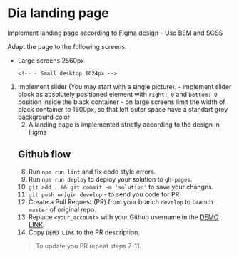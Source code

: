 # Dia landing page

Implement landing page according to [Figma design](<https://www.figma.com/file/7qwsWggv9BAxMi2VPhBuPr/Air-(formerly-Dia)?node-id=9138%3A35>) - Use BEM and SCSS

Adapt the page to the following screens:

- Large screens 2560px
  <!-- - The design 1600px -->
    <!-- - Desktop 1280px -->
      <!-- - Small desktop 1024px -->
    <!-- - Tablet 640px -->
    <!-- - Mobile (> 320px) -->

<!-- 1. Implement the header with `nav`. -->
<!-- 1. Implement `Strategic agency` block. -->

1. Implement slider (You may start with a single picture). - implement slider block as absolutely positioned element with `right: 0` and `bottom: 0` position inside the black container - on large screens limit the width of black container to 1600px, so that left outer space have a standart grey background color
   <!-- 3. Implement `Who we are` block. -->
   <!-- 4. Implement `Our expertise` block with the card reused 3 times. -->
      <!-- 2. Implement `Process` block with 4 process cards.
         - use `trasnlateY(-50%)` to move cards up -->
   <!-- 2. Implement `Testimonials` block. -->
      <!-- - each card should have a fixed width and on the small screens the whole block should switch to column layout -->
      <!-- 3. Implement `Vision, Passion, Results` block.
      - use https://github.com/mate-academy/layout_dia/blob/master/src/images/Shapes.png as background picture -->
      <!--   5. Implement `Send us  a message` block.
2. Implement `Contact us` block.
3. Implement the footer. -->

## Checklist for preparing a portfolio project for HR review

<!-- 1. Don’t forget to add the title “Air” for the whole web page -->

2.  A landing page is implemented strictly according to the design in Figma
    <!-- 3. Links in the header and footer menus should lead to the corresponding blocks of the landing page -->
    <!-- 3. The speed of animations is the same throughout the landing page (for example, increasing when hovering or moving blocks when scrolling) -->
    <!-- 4. Placeholders in the forms suggest what to enter, and if there is a validation of the form, then it is clear in what format to enter the phone number -->
    <!-- 5. Make sure everything looks neat on mobile and without horizontal scrolling -->
    <!-- 6. Add favicon -->
    <!-- 5. Add a smooth scroll for the whole page -->
    <!-- 5. When you try to send the form there is no 405 error and the form is automatically cleared after submit and is scrolled to the top of the page or the page is reloaded
                 6. The form shouldn’t submit empty
                 6. The "Learn more" button should lead to the closest block (Our expertise)
              6. The "Hire Us" button in the header menu should lead to the contact form -->
    <!-- 3.  In the PROCESS section add a hover effect to cards (for example, let them increase in size a little) -->

<!-- 4.  Inside the cards in PROCESS sections, make a link out of the "Learn More" text, so that it hovers simultaneously with the arrow button on the left -->

 <!-- 8. In the Vision, Passion, Results section, the “Apply” button also should lead to the contact form -->

<!-- 5.  In the Testimonials and Our expertise section add hover effects for each review
6.  After clicking the menu buttons, the landing page will scroll exactly to the beginning of the desired block (exactly where its section begins)
7.  The arrows at the bottom of the first block should not respond slowly to pressing (this is possible if the pictures are too large)
 9. When a user clicks on Address Google Maps is opened in a new tab
9. The user must have the opportunity to conveniently write 2-3 lines of text in the message field

8.  OPTIONAL: After everything is done, you can implement the slider on the hero page (you can find images for it on Unsplash) -->

## Github flow

<!-- 1. **Fork** the repo. -->
<!-- 2. **Clone** the forked one. (The project link should have your name but not `mate-academy`) -->
<!-- 3. Run `npm install` (or just `npm i`). -->
<!-- 4. Run `npm start`. -->
<!-- 5. Open one more terminal window for the next steps. -->

<!-- 6. `git checkout -b develop` - to create new branch and switch on it. -->
<!-- 7. Write you code in `src` folder. -->

8. Run `npm run lint` and fix code style errors.
9. Run `npm run deploy` to deploy your solution to `gh-pages`.
10. `git add . && git commit -m 'solution'` to save your changes.
11. `git push origin develop` - to send you code for PR.
12. Create a Pull Request (PR) from your branch `develop` to branch `master` of original repo.
13. Replace `<your_account>` with your Github username in the
    [DEMO LINK](https://ArtemZakhar.github.io/layout_dia/).
14. Copy `DEMO LINK` to the PR description.

> To update you PR repeat steps 7-11.
